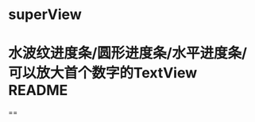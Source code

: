 # superView
水波纹进度条/圆形进度条/水平进度条/可以放大首个数字的TextView
README
===





























































==
